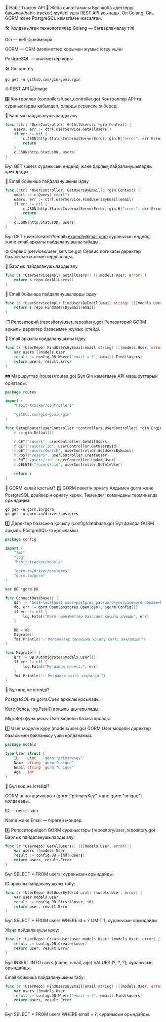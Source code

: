 📌 Habit Tracker API
📝 Жоба сипаттамасы
Бұл жоба әдеттерді бақылау(habit-tracker) жүйесі үшін REST API ұсынады. Ол Golang, Gin, GORM және PostgreSQL көмегімен жасалған.

🛠 Қолданылған технологиялар
Golang — бағдарламалау тілі

Gin — веб-фреймворк

GORM — ORM (мәліметтер қорымен жұмыс істеу үшін)

PostgreSQL — мәліметтер қоры

🛠 Gin орнату
```
go get -u github.com/gin-gonic/gin
```
🌐 REST API
![image](https://github.com/user-attachments/assets/0daad456-f515-47ef-b864-e7c040f9d945)

🎛 Контроллер (controllers/user_controller.go)
Контроллер API-ға сұраныстарды қабылдап, оларды сервиске жібереді.

📌 Барлық пайдаланушыларды алу
```go
func (ctrl *UserController) GetAllUsers(c *gin.Context) {
    users, err := ctrl.userService.GetAllUsers()
    if err != nil {
        c.JSON(http.StatusInternalServerError, gin.H{"error": err.Error()})
        return
    }
    c.JSON(http.StatusOK, users)
}
```
Бұл GET /users сұранысын өңдейді және барлық пайдаланушыларды қайтарады.

📌 Email бойынша пайдаланушыны іздеу
```go
func (ctrl *UserController) GetUsersByEmail(c *gin.Context) {
    email := c.Query("email")
    users, err := ctrl.userService.FindUsersByEmail(email)
    if err != nil {
        c.JSON(http.StatusInternalServerError, gin.H{"error": err.Error()})
        return
    }
    c.JSON(http.StatusOK, users)
}
```
Бұл GET /users/search?email=example@mail.com сұранысын өңдейді және email арқылы пайдаланушыны табады.

⚙ Сервис (services/user_service.go)
Сервис логикасы деректер базасынан мәліметтерді алады.

📌 Барлық пайдаланушыларды алу
```go
func (s *UserServiceImpl) GetAllUsers() ([]models.User, error) {
    return s.repo.GetAllUsers()
}
```
📌 Email бойынша пайдаланушыларды іздеу
```go
func (s *UserServiceImpl) FindUsersByEmail(email string) ([]models.User, error) {
    return s.repo.FindUsersByEmail(email)
}
```
🗂 Репозиторий (repository/user_repository.go)
Репозиторий GORM арқылы деректер базасымен жұмыс істейді.

📌 Email арқылы пайдаланушыны іздеу
```go
func (r *UserRepo) FindUsersByEmail(email string) ([]models.User, error) {
    var users []models.User
    result := config.DB.Where("email = ?", email).Find(&users)
    return users, result.Error
}
```
🛤 Маршруттар (routes/routes.go)
Бұл Gin көмегімен API маршруттарын орнатады.

```go
package routes

import (
	"habit-tracker/controllers"

	"github.com/gin-gonic/gin"
)

func SetupRouter(userController *controllers.UserController) *gin.Engine {
	r := gin.Default()

	r.GET("/users", userController.GetAllUsers)
	r.GET("/users/:id", userController.GetUserById)
	r.GET("/users/search", userController.GetUsersByEmail)
	r.POST("/users", userController.CreateUser)
	r.PUT("/users/:id", userController.UpdateUser)
	r.DELETE("/users/:id", userController.DeleteUser)

	return r
}
```






🔧 GORM қалай қостым?
1️⃣ GORM пакетін орнату
Алдымен gorm және PostgreSQL драйверін орнату керек.
Төмендегі команданы терминалда орындаңыз:
```
go get -u gorm.io/gorm
go get -u gorm.io/driver/postgres
```
2️⃣ Деректер базасына қосылу (config/database.go)
Бұл файлда GORM арқылы PostgreSQL-ға қосыламыз.

```go
package config

import (
    "fmt"
    "log"
    "habit-tracker/models"

    "gorm.io/driver/postgres"
    "gorm.io/gorm"
)

var DB *gorm.DB

func ConnectDatabase() {
    dsn := "host=localhost user=postgres password=yourpassword dbname=habit_db port=5432 sslmode=disable"
    db, err := gorm.Open(postgres.Open(dsn), &gorm.Config{})
    if err != nil {
        log.Fatal("Қате: мәліметтер базасына қосыла алмады", err)
    }

    DB = db
    Migrate()
    fmt.Println("✅ Мәліметтер базасына қосылу сәтті аяқталды!")
}

func Migrate() {
    err := DB.AutoMigrate(&models.User{})
    if err != nil {
        log.Fatal("Миграция қатесі:", err)
    }
    fmt.Println("✅ Миграция сәтті аяқталды!")
}
```
📌 Бұл код не істейді?

PostgreSQL-ға gorm.Open арқылы қосылады.

Қате болса, log.Fatal() арқылы шығарылады.

Migrate() функциясы User моделін базаға қосады.

3️⃣ User моделін құру (models/user.go)
GORM User моделін деректер базасымен байланысу үшін қолданамыз.

```go
package models

type User struct {
    ID    uint   `gorm:"primaryKey"`
    Name  string `gorm:"unique"`
    Email string `gorm:"unique"`
    Age   int
}
```
📌 Бұл код не істейді?

GORM аннотацияларын (gorm:"primaryKey" және gorm:"unique") қолданады.

ID — негізгі кілт.

Name және Email — бірегей мәндер.

4️⃣ Репозиторийдегі GORM сұраныстары (repository/user_repository.go)
Барлық пайдаланушыларды алу:
```go
func (r *UserRepo) GetAllUsers() ([]models.User, error) {
    var users []models.User
    result := config.DB.Find(&users)
    return users, result.Error
}
```
Бұл SELECT * FROM users; сұранысын орындайды.

ID арқылы пайдаланушыны табу:
```go
func (r *UserRepo) GetUserById(id uint) (models.User, error) {
    var user models.User
    result := config.DB.First(&user, id)
    return user, result.Error
}
```
Бұл SELECT * FROM users WHERE id = ? LIMIT 1; сұранысын орындайды.

Жаңа пайдаланушы қосу:
```go
func (r *UserRepo) CreateUser(user models.User) (models.User, error) {
    result := config.DB.Create(&user)
    return user, result.Error
}
```
Бұл INSERT INTO users (name, email, age) VALUES (?, ?, ?); сұранысын орындайды.

Email бойынша пайдаланушыны табу:
```go
func (r *UserRepo) FindUsersByEmail(email string) ([]models.User, error) {
    var users []models.User
    result := config.DB.Where("email = ?", email).Find(&users)
    return users, result.Error
}
```
Бұл SELECT * FROM users WHERE email = ?; сұранысын орындайды.
